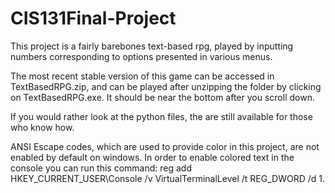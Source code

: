 # CIS131Final-Project

This project is a fairly barebones text-based rpg, played by inputting numbers corresponding to options presented in various menus.

The most recent stable version of this game can be accessed in TextBasedRPG.zip, and can be played after unzipping the folder by clicking on TextBasedRPG.exe. It should be near the bottom after you scroll down.

If you would rather look at the python files, the are still available for those who know how.

ANSI Escape codes, which are used to provide color in this project, are not enabled by default on windows. In order to enable colored text in the console you can run this command: reg add HKEY_CURRENT_USER\Console /v VirtualTerminalLevel /t REG_DWORD /d 1.
